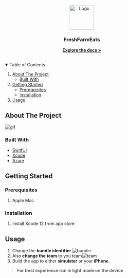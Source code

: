 <!-- PROJECT LOGO -->
<br />
<p align="center">
  <a href="https://github.com/othneildrew/Best-README-Template">
    <img src="https://user-images.githubusercontent.com/25194600/108472120-2ee2fa80-7241-11eb-9645-e6f9da8772f6.png" alt="Logo" width="80" height="80">
  </a>

  <h3 align="center">FreshFarmEats</h3>

  <p align="center">
    <a href="https://github.com/othneildrew/Best-README-Template"><strong>Explore the docs »</strong></a>
    <br />
    <br />
  </p>
</p>

<!-- TABLE OF CONTENTS -->
<details open="open">
  <summary>Table of Contents</summary>
  <ol>
    <li>
      <a href="#about-the-project">About The Project</a>
      <ul>
        <li><a href="#built-with">Built With</a></li>
      </ul>
    </li>
    <li>
      <a href="#getting-started">Getting Started</a>
      <ul>
        <li><a href="#prerequisites">Prerequisites</a></li>
        <li><a href="#installation">Installation</a></li>
      </ul>
    </li>
    <li><a href="#usage">Usage</a></li>
  </ol>
</details>




## About The Project
![gif](https://media.giphy.com/media/6j5nHROJsBhhbaXAFC/giphy.gif)

### Built With
* [SwitfUI](https://developer.apple.com/xcode/swiftui/)
* [Xcode](https://developer.apple.com/xcode/)
* [Azure](https://azure.microsoft.com/en-ca/)

## Getting Started

### Prerequisites
1. Apple Mac

### Installation
1. Install Xcode 12 from app store

## Usage
1. Change the **bundle identifier** ![bundle](https://user-images.githubusercontent.com/25194600/108473543-02c87900-7243-11eb-94ca-582cb3657ea5.png)
2. Also **change the team** to you team![team](https://user-images.githubusercontent.com/25194600/108473585-11169500-7243-11eb-85f4-118a542ab6b5.png)
3. Build the app to either **simulator** or your **iPhone**.
> **For best experience run in light mode on the device**


